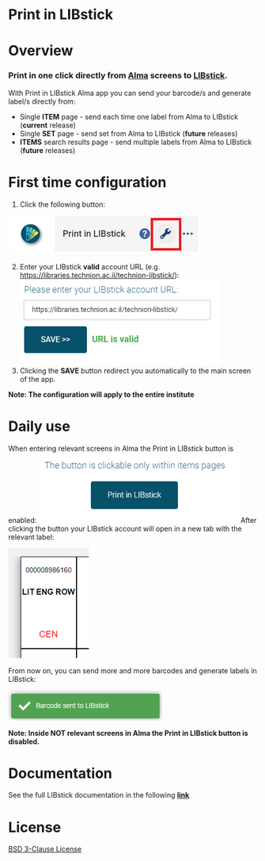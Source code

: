 # Print in LIBstick

# Overview
### Print in one click directly from [Alma](https://www.exlibrisgroup.com/products/alma-library-services-platform/) screens to [LIBstick](https://libraries.technion.ac.il/libstick).

With Print in LIBstick Alma app you can send your barcode/s and generate label/s directly from:
* Single **ITEM** page - send each time one label from Alma to LIBstick (**current** release)
* Single **SET** page - send set from Alma to LIBstick (**future** releases)
* **ITEMS** search results page - send multiple labels from Alma to LIBstick (**future** releases)

# First time configuration
1. Click the following button:







![Config Button](https://github.com/Technion-Central-Library-IS-Team/print-in-libstick/blob/master/cloudapp/src/assets/config_btn.png)


2. Enter your LIBstick **valid** account URL (e.g. https://libraries.technion.ac.il/technion-libstick/):
![Config Screen](https://github.com/Technion-Central-Library-IS-Team/print-in-libstick/blob/master/cloudapp/src/assets/config_screen.png)
3. Clicking the **SAVE** button redirect you automatically to the main screen of the app.

**Note: The configuration will apply to the entire institute**

# Daily use
When entering relevant screens in Alma the Print in LIBstick button is enabled:
![Print in LIBstick button is enabled](https://github.com/Technion-Central-Library-IS-Team/print-in-libstick/blob/master/cloudapp/src/assets/Print_in_LIBstick_button_is_enabled.png)
After clicking the button your LIBstick account will open in a new tab with the relevant label:

![Label in LIBstick](https://github.com/Technion-Central-Library-IS-Team/print-in-libstick/blob/master/cloudapp/src/assets/Label_in_LIBstick.png)


From now on, you can send more and more barcodes and generate labels in LIBstick:


![Sent to LIBstick message](https://github.com/Technion-Central-Library-IS-Team/print-in-libstick/blob/master/cloudapp/src/assets/Barcode_sent_to_LIBstick_message.png)

**Note: Inside NOT relevant screens in Alma the Print in LIBstick button is disabled.**

# Documentation
See the full LIBstick documentation in the following **[link](https://libraries.technion.ac.il/technion-libstick/wp-content/themes/technionlibraryemptytheme/libsticktemplate/doc/LIBstick_documentation.pdf)**

# License
[BSD 3-Clause License](https://github.com/Technion-Central-Library-IS-Team/print-in-libstick/blob/master/LICENSE.txt)
